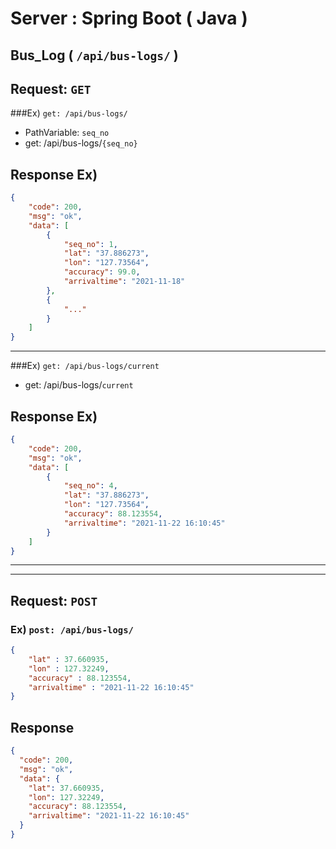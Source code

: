 # Server : Spring Boot ( Java )
## Bus_Log ( `/api/bus-logs/` )
## Request: `GET`
###Ex) `get: /api/bus-logs/`
- PathVariable: `seq_no`
- get: /api/bus-logs/`{seq_no}`
## Response Ex)
```json
{
    "code": 200,
    "msg": "ok",
    "data": [
        {
            "seq_no": 1,
            "lat": "37.886273",
            "lon": "127.73564",
            "accuracy": 99.0,
            "arrivaltime": "2021-11-18"
        },
        {
            "..."
        }
    ]
}
```
---
###Ex) `get: /api/bus-logs/current`
- get: /api/bus-logs/`current`
## Response Ex)
```json
{
    "code": 200,
    "msg": "ok",
    "data": [
        {
            "seq_no": 4,
            "lat": "37.886273",
            "lon": "127.73564",
            "accuracy": 88.123554,
            "arrivaltime": "2021-11-22 16:10:45"
        }
    ]
}
```
---
---
## Request: `POST`
### Ex) `post: /api/bus-logs/`
```json
{
    "lat" : 37.660935,
    "lon" : 127.32249,
    "accuracy" : 88.123554,
    "arrivaltime" : "2021-11-22 16:10:45"
}
``` 
## Response
```json
{
  "code": 200,
  "msg": "ok",
  "data": {
    "lat": 37.660935,
    "lon": 127.32249,
    "accuracy": 88.123554,
    "arrivaltime": "2021-11-22 16:10:45"
  }
}
```
